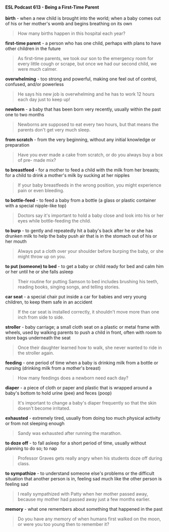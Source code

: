 #### ESL Podcast 613 - Being a First-Time Parent

**birth** - when a new child is brought into the world; when a baby comes out of his
or her mother's womb and begins breathing on its own

> How many births happen in this hospital each year?

**first-time parent** - a person who has one child, perhaps with plans to have other
children in the future

> As first-time parents, we took our son to the emergency room for every little
cough or scrape, but once we had our second child, we were much calmer.

**overwhelming** - too strong and powerful, making one feel out of control,
confused, and/or powerless

> He says his new job is overwhelming and he has to work 12 hours each day
just to keep up!

**newborn** - a baby that has been born very recently, usually within the past one
to two months

> Newborns are supposed to eat every two hours, but that means the parents
don't get very much sleep.

**from scratch** - from the very beginning, without any initial knowledge or
preparation

> Have you ever made a cake from scratch, or do you always buy a box of pre-
made mix?

**to breastfeed** - for a mother to feed a child with the milk from her breasts; for a
child to drink a mother's milk by sucking at her nipples

> If your baby breastfeeds in the wrong position, you might experience pain or
even bleeding.

**to bottle-feed** - to feed a baby from a bottle (a glass or plastic container with a
special nipple-like top)

> Doctors say it's important to hold a baby close and look into his or her eyes
while bottle-feeding the child.

**to burp** - to gently and repeatedly hit a baby's back after he or she has drunken
milk to help the baby push air that is in the stomach out of his or her mouth

> Always put a cloth over your shoulder before burping the baby, or she might
throw up on you.

**to put (someone) to bed** - to get a baby or child ready for bed and calm him or
her until he or she falls asleep

> Their routine for putting Samson to bed includes brushing his teeth, reading
books, singing songs, and telling stories.

**car seat** - a special chair put inside a car for babies and very young children, to
keep them safe in an accident

> If the car seat is installed correctly, it shouldn't move more than one inch from
side to side.

**stroller** - baby carriage; a small cloth seat on a plastic or metal frame with
wheels, used by walking parents to push a child in front, often with room to store
bags underneath the seat

> Once their daughter learned how to walk, she never wanted to ride in the
stroller again.

**feeding** - one period of time when a baby is drinking milk from a bottle or
nursing (drinking milk from a mother's breast)

> How many feedings does a newborn need each day?

**diaper** - a piece of cloth or paper and plastic that is wrapped around a baby's
bottom to hold urine (pee) and feces (poop)

> It's important to change a baby's diaper frequently so that the skin doesn't
become irritated.

**exhausted** - extremely tired, usually from doing too much physical activity or
from not sleeping enough

> Sandy was exhausted after running the marathon.

**to doze off** - to fall asleep for a short period of time, usually without planning to
do so; to nap

> Professor Graves gets really angry when his students doze off during class.

**to sympathize** - to understand someone else's problems or the difficult situation
that another person is in, feeling sad much like the other person is feeling sad

> I really sympathized with Patty when her mother passed away, because my
mother had passed away just a few months earlier.

**memory** - what one remembers about something that happened in the past

> Do you have any memory of when humans first walked on the moon, or were
you too young then to remember it?

